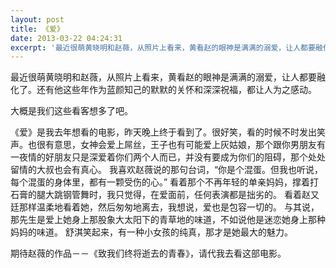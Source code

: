 ```yaml
---
layout: post
title: 《爱》
date: 2013-03-22 04:24:31
excerpt: '最近很萌黄晓明和赵薇，从照片上看来，黄看赵的眼神是满满的溺爱，让人都要融化了。还有他这些年作为蓝颜知己的默默的关怀和深深祝福，都让人为之感动。'
---
```




最近很萌黄晓明和赵薇，从照片上看来，黄看赵的眼神是满满的溺爱，让人都要融化了。还有他这些年作为蓝颜知己的默默的关怀和深深祝福，都让人为之感动。

大概是我们这些看客想多了吧。


《爱》是我去年想看的电影，昨天晚上终于看到了。很好笑，看的时候不时发出笑声。也很有意思，女神会爱上屌丝，王子也有可能爱上灰姑娘，那个跟你男朋友有一夜情的好朋友只是深爱着你们两个人而已，并没有要成为你们的阻碍，那个处处留情的大叔也会有真心。
我喜欢赵薇说的那句台词，“你是个混蛋。但我也听说，每个混蛋的身体里，都有一颗受伤的心。”
看着那个不再年轻的单亲妈妈，撑着打石膏的腿大跳钢管舞时，我只觉得，在爱面前，任何表演都是拙劣的。
看着赵又廷那样温柔地看着她，然后匆匆地离去，我想说，爱也是包容一切的。
与其说，那先生是爱上她身上那股象大太阳下的青草地的味道，不如说他是迷恋她身上那种妈妈的味道。
舒淇笑起来，有一种小女孩的纯真，那才是她最大的魅力。

期待赵薇的作品－－《致我们终将逝去的青春》，请代我去看这部电影。


